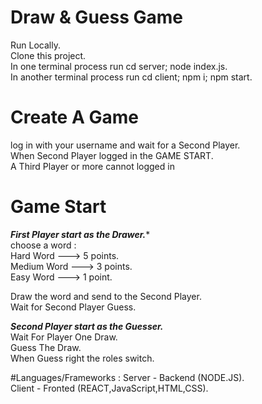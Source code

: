 # Draw & Guess Game

Run Locally.\
Clone this project.\
In one terminal process run cd server; node index.js.\
In another terminal process run cd client; npm i; npm start.

# Create A Game
log in with your username and wait for a Second Player.\
When Second Player logged in the GAME START.\
A Third Player or more cannot logged in

# Game Start
*****First Player start as the Drawer.****** \
choose a word :
\
Hard Word   ---> 5 points.\
Medium Word ---> 3 points.\
Easy Word   ---> 1 point.

Draw the word and send to the Second Player.\
Wait for Second Player Guess.


*****Second Player start as the Guesser.***** \
Wait For Player One Draw.\
Guess The Draw.\
When Guess right the roles switch.

#Languages/Frameworks :
Server - Backend (NODE.JS).\
Client - Fronted (REACT,JavaScript,HTML,CSS).

